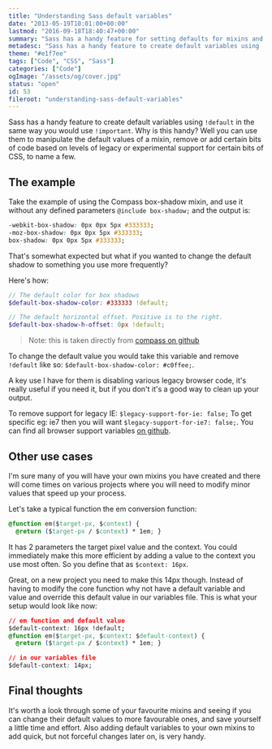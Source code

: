 ```yaml
---
title: "Understanding Sass default variables"
date: "2013-05-19T10:01:00+00:00"
lastmod: "2016-09-18T18:40:47+00:00"
summary: "Sass has a handy feature for setting defaults for mixins and variables to override easily later. So how do you use it?"
metadesc: "Sass has a handy feature to create default variables using !default in the same way you would use !important. It can allow you to override defaults set in Sass extensions or frameworks."
theme: "#e1f7ee"
tags: ["Code", "CSS", "Sass"]
categories: ["Code"]
ogImage: "/assets/og/cover.jpg"
status: "open"
id: 53
fileroot: "understanding-sass-default-variables"
---
```


Sass has a handy feature to create default variables using `!default` in the same way you would use `!important`. Why is this handy? Well you can use them to manipulate the default values of a mixin, remove or add certain bits of code based on levels of legacy or experimental support for certain bits of CSS, to name a few.

## The example
Take the example of using the Compass box-shadow mixin, and use it without any defined parameters `@include box-shadow;` and the output is:

```css
-webkit-box-shadow: 0px 0px 5px #333333;
-moz-box-shadow: 0px 0px 5px #333333;
box-shadow: 0px 0px 5px #333333;
```

That's somewhat expected but what if you wanted to change the default shadow to something you use more frequently?

Here's how:

```scss
// The default color for box shadows
$default-box-shadow-color: #333333 !default;

// The default horizontal offset. Positive is to the right.
$default-box-shadow-h-offset: 0px !default;
```

> Note: this is taken directly from [compass on github](https://github.com/chriseppstein/compass/blob/stable/frameworks/compass/stylesheets/compass/css3/_box-shadow.scss)

To change the default value you would take this variable and remove `!default` like so: `$default-box-shadow-color: #c0ffee;`.

A key use I have for them is disabling various legacy browser code, it's really useful if you need it, but if you don't it's a good way to clean up your output.

To remove support for legacy IE: `$legacy-support-for-ie: false;` To get specific eg: ie7 then you will want `$legacy-support-for-ie7: false;`. You can find all browser support variables [on github](https://github.com/chriseppstein/compass/blob/stable/frameworks/compass/stylesheets/compass/_support.scss).

## Other use cases
I'm sure many of you will have your own mixins you have created and there will come times on various projects where you will need to modify minor values that speed up your process.

Let's take a typical function the em conversion function:

```css
@function em($target-px, $context) {
  @return ($target-px / $context) * 1em; }
```

It has 2 parameters the target pixel value and the context. You could immediately make this more efficient by adding a value to the context you use most often. So you define that as `$context: 16px`.

Great, on a new project you need to make this 14px though. Instead of having to modify the core function why not have a default variable and value and override this default value in our variables file. This is what your setup would look like now:
    
```css
// em function and default value
$default-context: 16px !default;
@function em($target-px, $context: $default-context) {
  @return ($target-px / $context) * 1em; }

// in our variables file
$default-context: 14px;
```

## Final thoughts
It's worth a look through some of your favourite mixins and seeing if you can change their default values to more favourable ones, and save yourself a little time and effort. Also adding default variables to your own mixins to add quick, but not forceful changes later on, is very handy.